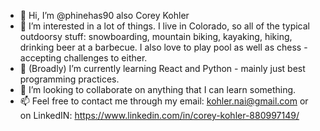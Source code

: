 - 👋 Hi, I’m @phinehas90 also Corey Kohler
- 👀 I’m interested in a lot of things. I live in Colorado, so all of the typical outdoorsy stuff: snowboarding, mountain biking, kayaking, hiking, drinking beer
at a barbecue. I also love to play pool as well as chess - accepting challenges to either.
- 🌱 (Broadly) I’m currently learning React and Python - mainly just best programming practices.
- 💞️ I’m looking to collaborate on anything that I can learn something.
- 📫 Feel free to contact me through my email: kohler.nai@gmail.com or on LinkedIN: https://www.linkedin.com/in/corey-kohler-880997149/

<!---
phinehas90/phinehas90 is a ✨ special ✨ repository because its `README.md` (this file) appears on your GitHub profile.
You can click the Preview link to take a look at your changes.
--->
